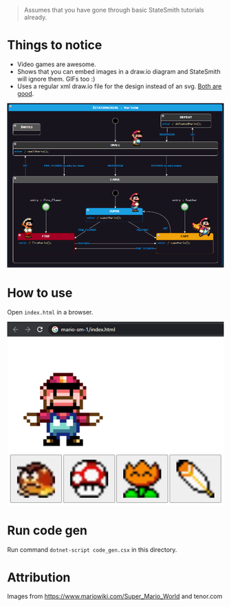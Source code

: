 > Assumes that you have gone through basic StateSmith tutorials already.

# Things to notice
* Video games are awesome.
* Shows that you can embed images in a draw.io diagram and StateSmith will ignore them. GIFs too :)
* Uses a regular xml draw.io file for the design instead of an svg. [Both are good](https://github.com/StateSmith/StateSmith/wiki/draw.io:-file-choice).

![](img/mario-sm.gif)


# How to use
Open `index.html` in a browser.

![](img/mario-example.gif)

# Run code gen
Run command `dotnet-script code_gen.csx` in this directory.


# Attribution
Images from https://www.mariowiki.com/Super_Mario_World and tenor.com
